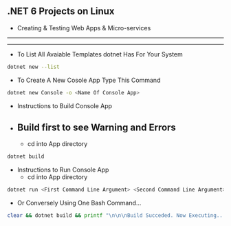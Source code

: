 ## .NET 6 Projects on Linux
- Creating & Testing Web Apps & Micro-services
---
---
- To List All Avaiable Templates dotnet Has For Your System
~~~bash
dotnet new --list
~~~
- To Create A New Cosole App Type This Command
~~~bash
dotnet new Console -o <Name Of Console App>
~~~
- Instructions to Build Console App
- ## Build first to see Warning and Errors
  - cd into App directory
~~~bash
dotnet build
~~~
- Instructions to Run Console App
  - cd into App directory
~~~bash
dotnet run <First Command Line Argument> <Second Command Line Argument>
~~~
- Or Conversely Using One Bash Command...
~~~bash
clear && dotnet build && printf "\n\n\nBuild Succeded. Now Executing...\n\n\n" && dotnet run
~~~
